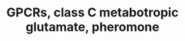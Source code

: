 ---
annotations:
- type: Pathway Ontology
  value: G protein mediated signaling pathway
- type: Pathway Ontology
  value: excitatory synaptic transmission pathway
authors:
- MaintBot
- Jmelius
- AlexanderPico
- Eweitz
description: This pathway was created using the GPCRDB (Horn et al., 1998), http://www.gpcr.org/7tm/
  (originally at http://www.cmbi.kun.nl/7tm/). The groupings are based on the GPCR
  phylogenetic tree available from the GPCRDB and the training sets used by Karchin
  et al. (Bioinformatics, 2002, pg. 147-159). The labels indicate children and grandchildren
  of the various classes of GPCRs as described by these references.
last-edited: 2021-05-21
organisms:
- Pan troglodytes
redirect_from:
- /index.php/Pathway:WP933
- /instance/WP933
schema-jsonld:
- '@context': https://schema.org/
  '@id': https://wikipathways.github.io/pathways/WP933.html
  '@type': Dataset
  creator:
    '@type': Organization
    name: WikiPathways
  description: This pathway was created using the GPCRDB (Horn et al., 1998), http://www.gpcr.org/7tm/
    (originally at http://www.cmbi.kun.nl/7tm/). The groupings are based on the GPCR
    phylogenetic tree available from the GPCRDB and the training sets used by Karchin
    et al. (Bioinformatics, 2002, pg. 147-159). The labels indicate children and grandchildren
    of the various classes of GPCRs as described by these references.
  keywords:
  - GPRC5A
  - CASR
  - GABBR1
  - GPRC5C
  - GRM6
  - GRM1
  - GRM3
  - GABBR2
  - GRM4
  - GRM2
  - GRM8
  - GRM7
  - GPRC5D
  - GRM5
  - GPRC5B
  license: CC0
  name: GPCRs, class C metabotropic glutamate, pheromone
seo: CreativeWork
title: GPCRs, class C metabotropic glutamate, pheromone
wpid: WP933
---